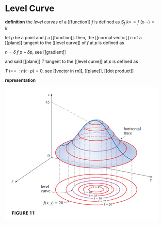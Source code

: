 # Level Curve

**definition** the _level curves_ of a [[function]] $f$ is defined as $S_f\ k =\!= f\ (x \cdots) = k$

let $p$ be a point and $f$ a [[function]]. then, the [[normal vector]] $n$ of a [[plane]] tangent to the [[level curve]] of $f$ at $p$ is defined as

$n = \delta\ f\ p - \delta p$, see [[gradient]]

and said [[plane]] $T$ tangent to the [[level curve]] at $p$ is defined as

$T\ t =\!= \,: n (t \cdot p) = 0$, see [[vector in rn]], [[plane]], [[dot product]]

**representation**

![](20220912132034.png)
